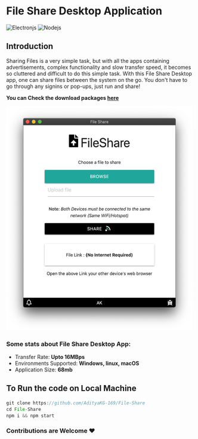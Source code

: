 # File Share Desktop Application

![Electronjs](https://img.shields.io/badge/-Electronjs-47848f?style=flat-square&logo=electron&logoColor=white)
![Nodejs](https://img.shields.io/badge/-Nodejs-339933?style=flat-square&logo=Node.js&logoColor=white)

## Introduction
Sharing Files is a very simple task, but with all the apps containing advertisements, complex functionality and slow transfer speed, it becomes so cluttered and difficult to do this simple task.
With this File Share Desktop app, one can share files between the system on the go. You don't have to go through any signins or pop-ups, just run and share!

**You can Check the download packages <a href='https://github.com/AdityaKG-169/File-Share/releases'>here</a>**

<img src='https://github.com/AdityaKG-169/File-Share/blob/master/Screenshot%202020-09-23%20at%201.44.40%20AM.png?raw=true' width="500" height="600"/>

### Some stats about File Share Desktop App:
<ul>
  <li>Transfer Rate: <b>Upto 16MBps</b></li>
  <li>Environments Supported: <b>Windows, linux, macOS</b></li>
  <li>Application Size: <b>68mb</b></li>
</ul>

## To Run the code on Local Machine

```javascript
git clone https://github.com/AdityaKG-169/File-Share
cd File-Share
npm i && npm start
```

### Contributions are Welcome :heart:
